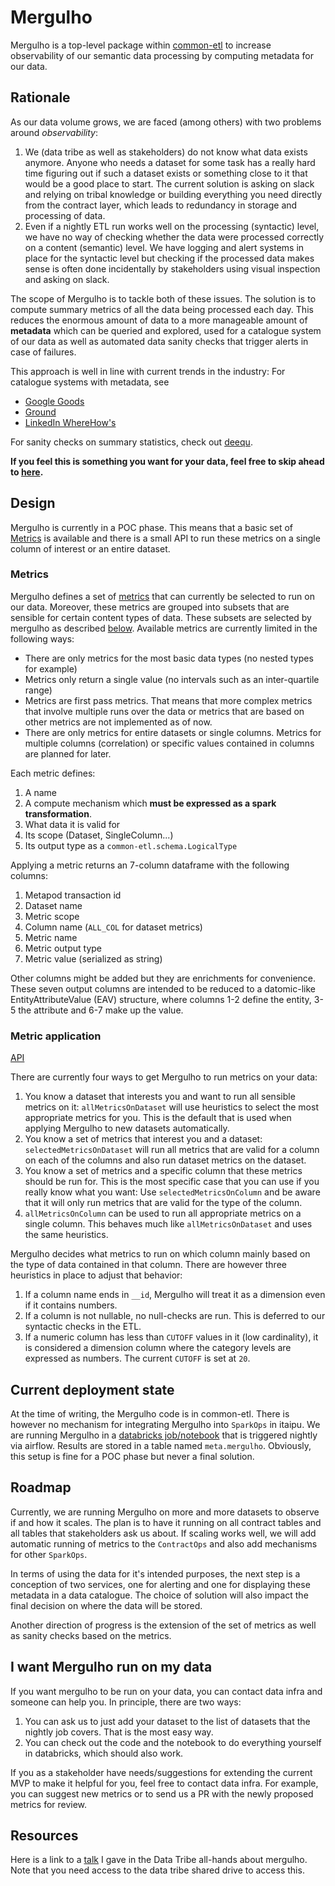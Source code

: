 # Mergulho

Mergulho is a top-level package within
[common-etl](https://github.com/nubank/common-etl) to increase observability of
our semantic data processing by computing metadata for our data.


## Rationale

As our data volume grows, we are faced (among others) with two problems around
_observability_:

1. We (data tribe as well as stakeholders) do not know what data exists
   anymore. Anyone who needs a dataset for some task has a really hard time
   figuring out if such a dataset exists or something close to it that would be
   a good place to start. The current solution is asking on slack and relying
   on tribal knowledge or building everything you need directly from the
   contract layer, which leads to redundancy in storage and processing of data.
2. Even if a nightly ETL run works well on the processing (syntactic) level, we
   have no way of checking whether the data were processed correctly on a
   content (semantic) level. We have logging and alert systems in place for the
   syntactic level but checking if the processed data makes sense is often done
   incidentally by stakeholders using visual inspection and asking on slack.

The scope of Mergulho is to tackle both of these issues. The solution is to
compute summary metrics of all the data being processed each day. This reduces
the enormous amount of data to a more manageable amount of **metadata** which
can be queried and explored, used for a catalogue system of our data as well as
automated data sanity checks that trigger alerts in case of failures.

This approach is well in line with current trends in the industry: For
catalogue systems with metadata, see

* [Google Goods](https://research.google.com/pubs/pub45390.html)
* [Ground](http://cidrdb.org/cidr2017/papers/p111-hellerstein-cidr17.pdf)
* [LinkedIn WhereHow's](https://github.com/linkedin/WhereHows)

For sanity checks on summary statistics, check out [deequ](https://github.com/awslabs/deequ).

**If you feel this is something you want for your data, feel free to skip ahead
to [here](#i-want-mergulho-run-on-my-data).**


## Design

Mergulho is currently in a POC phase. This means that a basic set of [Metrics](#metrics)
is available and there is a small API to run these metrics on a single column
of interest or an entire dataset.

### Metrics

Mergulho defines a set of [metrics](https://github.com/nubank/common-etl/blob/master/src/main/scala/mergulho/Metric.scala)
that can currently be selected to run on our data. Moreover, these metrics are
grouped into subsets that are sensible for certain content types of data. These
subsets are selected by mergulho as described [below](#metric-application).
Available metrics are currently limited in the following ways:

* There are only metrics for the most basic data types (no nested types for example)
* Metrics only return a single value (no intervals such as an inter-quartile range)
* Metrics are first pass metrics. That means that more complex metrics that
  involve multiple runs over the data or metrics that are based on other
  metrics are not implemented as of now.
* There are only metrics for entire datasets or single columns. Metrics for
  multiple columns (correlation) or specific values contained in columns are planned for
  later.

Each metric defines:

1. A name
2. A compute mechanism which **must be expressed as a spark transformation**.
3. What data it is valid for
4. Its scope (Dataset, SingleColumn...)
5. Its output type as a `common-etl.schema.LogicalType`

Applying a metric returns an 7-column dataframe with the following columns:

1. Metapod transaction id
2. Dataset name
3. Metric scope
4. Column name (`ALL_COL` for dataset metrics)
5. Metric name
6. Metric output type
7. Metric value (serialized as string)

Other columns might be added but they are enrichments for convenience. These
seven output columns are intended to be reduced to a datomic-like
EntityAttributeValue (EAV) structure, where columns 1-2 define the entity, 3-5
the attribute and 6-7 make up the value.

### Metric application

[API](https://github.com/nubank/common-etl/blob/master/src/main/scala/mergulho/Mergulho.scala#L11)

There are currently four ways to get Mergulho to run metrics on your data:

1. You know a dataset that interests you and want to run all sensible metrics
   on it: `allMetricsOnDataset` will use heuristics to select the most
   appropriate metrics for you. This is the default that is used when applying
   Mergulho to new datasets automatically.
2. You know a set of metrics that interest you and a dataset:
   `selectedMetricsOnDataset` will run all metrics that are valid for a column
   on each of the columns and also run dataset metrics on the dataset.
3. You know a set of metrics and a specific column that these metrics should be
   run for. This is the most specific case that you can use if you really know
   what you want: Use `selectedMetricsOnColumn` and be aware that it will only
   run metrics that are valid for the type of the column.
4. `allMetricsOnColumn` can be used to run all appropriate metrics on a single
   column. This behaves much like `allMetricsOnDataset` and uses the same
   heuristics.

Mergulho decides what metrics to run on which column mainly based on the type
of data contained in that column. There are however three heuristics in place
to adjust that behavior:

1. If a column name ends in `__id`, Mergulho will treat it as a dimension even
   if it contains numbers.
2. If a column is not nullable, no null-checks are run. This is deferred to our
   syntactic checks in the ETL.
3. If a numeric column has less than `CUTOFF` values in it (low cardinality),
   it is considered a dimension column where the category levels are expressed
   as numbers. The current `CUTOFF` is set at `20`.


## Current deployment state

At the time of writing, the Mergulho code is in common-etl. There is however no
mechanism for integrating Mergulho into `SparkOps` in itaipu. We are running
Mergulho in a [databricks
job/notebook](https://nubank.cloud.databricks.com/#job/15438) that is triggered
nightly via airflow. Results are stored in a table named `meta.mergulho`.
Obviously, this setup is fine for a POC phase but never a final solution.


## Roadmap

Currently, we are running Mergulho on more and more datasets to observe if and
how it scales. The plan is to have it running on all contract tables and all
tables that stakeholders ask us about. If scaling works well, we will add
automatic running of metrics to the `ContractOps` and also add mechanisms for
other `SparkOps`.

In terms of using the data for it's intended purposes, the next step is a
conception of two services, one for alerting and one for displaying these
metadata in a data catalogue. The choice of solution will also impact the final
decision on where the data will be stored.

Another direction of progress is the extension of the set of metrics as well as
sanity checks based on the metrics.


## I want Mergulho run on my data

If you want mergulho to be run on your data, you can contact data infra and
someone can help you. In principle, there are two ways:

1. You can ask us to just add your dataset to the list of datasets that the
   nightly job covers. That is the most easy way.
2. You can check out the code and the notebook to do everything yourself in
   databricks, which should also work.

If you as a stakeholder have needs/suggestions for extending the current MVP to
make it helpful for you, feel free to contact data infra. For example, you can
suggest new metrics or to send us a PR with the newly proposed metrics for
review.


## Resources

Here is a link to a [talk](https://docs.google.com/presentation/d/1EVG6_zpc_79txV-CB4Jr5L0zV-_-JFzryQlbSekC8ic/edit#slide=id.p)
I gave in the Data Tribe all-hands about mergulho. Note that you need access to
the data tribe shared drive to access this.
